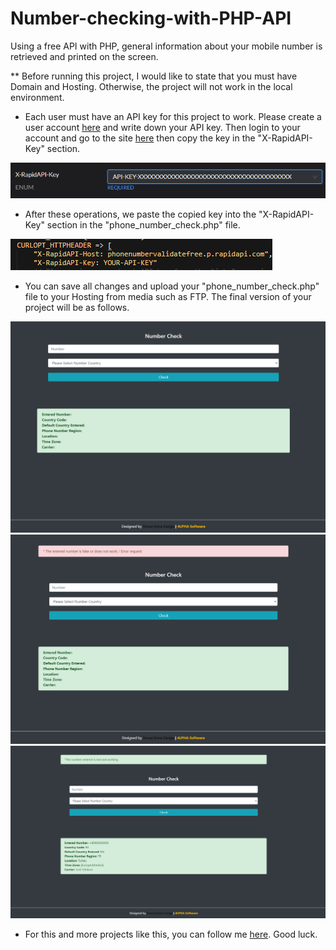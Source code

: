 # Number-checking-with-PHP-API
Using a free API with PHP, general information about your mobile number is retrieved and printed on the screen.

** Before running this project, I would like to state that you must have Domain and Hosting. Otherwise, the project will not work in the local environment.

- Each user must have an API key for this project to work. Please create a user account <a href="https://rapidapi.com/">here</a> and write down your API key.
Then login to your account and go to the site <a href="https://rapidapi.com/larroyouy70/api/phonenumbervalidatefree/">here</a> then copy the key in the "X-RapidAPI-Key" section.

<img src="api_key.png">

- After these operations, we paste the copied key into the "X-RapidAPI-Key" section in the "phone_number_check.php" file.

<img src="api_key_code.png">

- You can save all changes and upload your "phone_number_check.php" file to your Hosting from media such as FTP. The final version of your project will be as follows.

<img src="number_check_1.png">


<img src="number_check_2.png">


<img src="number_check_3.png">

- For this and more projects like this, you can follow me <a href="https://github.com/ycanga">here</a>. Good luck.
